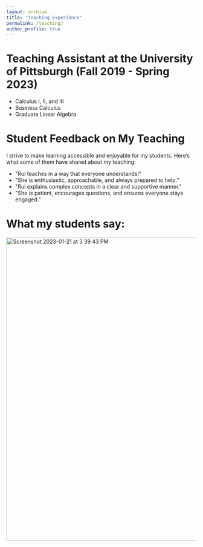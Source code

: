 ```yaml
---
layout: archive
title: "Teaching Experience"
permalink: /teaching/
author_profile: true
---
```

# Teaching Assistant at the University of Pittsburgh (Fall 2019 - Spring 2023)
- Calculus I, II, and III
- Business Calculus
- Graduate Linear Algebra
  
# Student Feedback on My Teaching
I strive to make learning accessible and enjoyable for my students. Here’s what some of them have shared about my teaching:<br />
- "Rui teaches in a way that everyone understands!" 
- "She is enthusiastic, approachable, and always prepared to help." 
- "Rui explains complex concepts in a clear and supportive manner." 
- "She is patient, encourages questions, and ensures everyone stays engaged." 

# What my students say:
<img width="800" align="center" alt="Screenshot 2023-01-21 at 3 39 43 PM" src="https://user-images.githubusercontent.com/66021647/213886380-b20e5872-757e-4d69-97a3-ebdcf11fa350.png">


